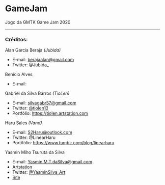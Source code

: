 # GameJam
Jogo da GMTK Game Jam 2020

-----------

### Créditos:

Alan Garcia Beraja *(Jubida)*
- E-mail: berajaalan@gmail.com
- Twitter: @Jubida_
 
Benício Alves
- E-mail: 

Gabriel da Silva Barros *(TioLen)*
- E-mail: silvagabr57@gmail.com
- Twitter: [@tiolen13](https://twitter.com/tiolen13)
- Portfólio: https://tiolen.artstation.com

Haru Sales *(Vand)*
- E-mail: S2Haru@outlook.com
- Twitter: @LinearHaru
- Portifólio: https://www.tumblr.com/blog/linearharu

Yasmin Miho Tsuruta da Silva
- E-mail: Yasmin.M.T.daSilva@gmail.com
- [Artstation](artstation.com/yasminmiho)
- Twitter: [@YasminSilva_Art](https://twitter.com/YasminSilva_Art)
- [Site](https://yasminsilva-art.wixsite.com/artist)